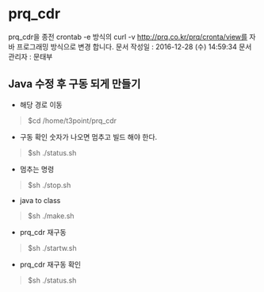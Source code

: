 # prq_cdr
prq_cdr을 종전 crontab -e 방식의 
curl -v http://prq.co.kr/prq/cronta/view를
자바 프로그래밍 방식으로 변경 합니다.
문서 작성일 : 2016-12-28 (수) 14:59:34 
문서 관리자 : 문태부 

## Java 수정 후 구동 되게 만들기
- 해당 경로 이동
> $cd /home/t3point/prq_cdr

- 구동 확인 숫자가 나오면 멈추고 빌드 해야 한다.
> $sh ./status.sh

- 멈추는 명령 
> $sh ./stop.sh

- java to class
> $sh ./make.sh

- prq_cdr 재구동
> $sh ./startw.sh

- prq_cdr 재구동 확인
> $sh ./status.sh


